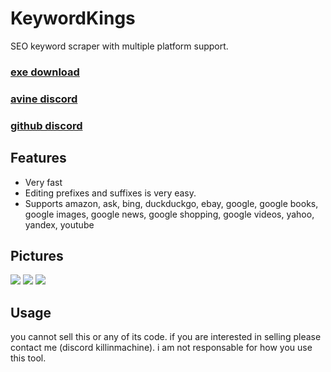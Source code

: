 # KeywordKings
SEO keyword scraper with multiple platform support.
### [exe download](https://github.com/MachineKillin/KeywordKings/releases/download/v1/KeywordKing.exe)
### [avine discord](https://discord.gg/PCYTj7MFSE)
### [github discord](https://discord.com/invite/JcAvQc797r)

## Features
- Very fast
- Editing prefixes and suffixes is very easy.
- Supports amazon, ask, bing, duckduckgo, ebay, google, google books, google images, google news, google shopping, google videos, yahoo, yandex, youtube

## Pictures
![](https://media.discordapp.net/attachments/989719796008488992/1133118595879157850/image.png?width=1088&height=612)
![](https://media.discordapp.net/attachments/989719796008488992/1133118925610156125/image.png?width=572&height=520)
![](https://media.discordapp.net/attachments/989719796008488992/1133119133840580768/image.png?width=358&height=153)

## Usage
you cannot sell this or any of its code. if you are interested in selling please contact me (discord killinmachine). i am not responsable for how you use this tool.
